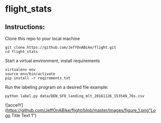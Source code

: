 # flight_stats

## Instructions:

Clone this repo to your local machine
```
git clone https://github.com/JeffOnABike/flight.git
cd flight_stats
```

Start a virtual environment, install requirements
```
virtualenv env
source env/bin/activate
pip install -r reqirements.txt
```

Run the labeling program on a desired file
example:
```
python label.py data/DEN_SFO_landing_mlt_20161126_153549_76s.csv
```

![accelY](https://github.com/JeffOnABike/flight/blob/master/images/figure_1.png"Logo Title Text 1")
